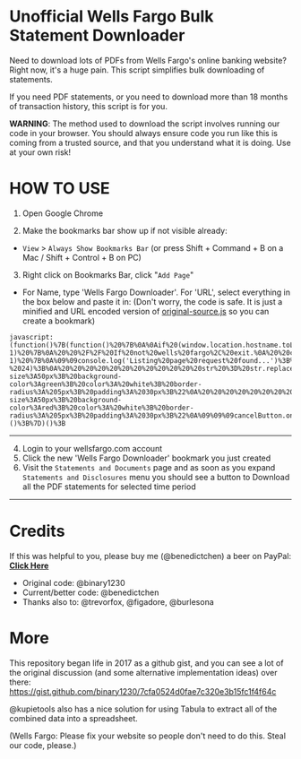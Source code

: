 # Unofficial Wells Fargo Bulk Statement Downloader
Need to download lots of PDFs from Wells Fargo's online banking website? Right now, it's a huge pain. This script simplifies bulk downloading of statements.

If you need PDF statements, or you need to download more than 18 months of transaction history, this script is for you.

**WARNING**: The method used to download the script involves running our code in your browser. You should always ensure code you run like this is coming from a trusted source, and that you understand what it is doing. Use at your own risk!


# HOW TO USE

1. Open Google Chrome

2. Make the bookmarks bar show up if not visible already:
- `View` > `Always Show Bookmarks Bar` (or press Shift + Command + B on a Mac / Shift + Control + B on PC)

3. Right click on Bookmarks Bar, click "`Add Page`"
- For Name, type 'Wells Fargo Downloader'.  For 'URL', select everything in the box below and paste it in:
(Don't worry, the code is safe. It is just a minified and URL encoded version of [original-source.js](original-source.js) so you can create a bookmark)
```
javascript:(function()%7B(function()%20%7B%0A%0Aif%20(window.location.hostname.toLowerCase().indexOf('wellsfargo')%20%3D%3D%3D%20-1)%20%7B%0A%20%20%2F%2F%20If%20not%20wells%20fargo%2C%20exit.%0A%20%20console.warn('Site%20is%20not%20wells%20fargo.%20Exiting...')%3B%0A%20%20return%3B%0A%7D%0Aconsole.log('Wells%20fargo%20detected.')%3B%0A%0A%0Awindow.oldXHROpen%20%3D%20window.XMLHttpRequest.prototype.open%3B%0A%0Alet%20interceptor%20%3D%20function%20(method%2C%20url%2C%20async)%20%7B%0A%20%20%20%20console.log('Intercepted%20request%3A%20'%2C%20%7Burl%7D)%3B%0A%09if%20(url.indexOf('%2Fedocs%2Fdocuments%2Fstatement%2Flist')%20!%3D%3D%20-1)%20%7B%0A%09%09console.log('Listing%20page%20request%20found...')%3B%0A%09%09this.addEventListener('load'%2C%20function%20()%20%7B%0A%20%20%20%20%20%20%20%20%20%20%20%20let%20str%20%3D%20this.responseText%3B%0A%20%20%20%20%20%20%20%20%20%20%20%20str%20%3D%20str.substr(24)%3B%0A%20%20%20%20%20%20%20%20%20%20%20%20str%20%3D%20str.substr(0%2C%20str.length%20-%2024)%3B%0A%20%20%20%20%20%20%20%20%20%20%20%20str%20%3D%20str.replace(%2F%5C%5C%22%2Fg%2C%20'%22')%3B%0A%20%20%20%20%20%20%20%20%20%20%20%20let%20parsed%20%3D%20JSON.parse(str)%3B%0A%20%20%20%20%20%20%20%20%20%20%20%20let%20statements%20%3D%20parsed.statementsDisclosuresInfo.statements%3B%0A%09%09%09let%20waitTime%20%3D%200%3B%0A%09%09%09const%20button%20%3D%20document.createElement('button')%3B%0A%20%20%20%20%20%20%20%20%20%20%20%20button.textContent%20%3D%20%22Download%20Statements%22%3B%0A%20%20%20%20%20%20%20%20%20%20%20%20button.style%20%3D%20%22position%3Aabsolute%3B%20right%3A%2030px%3B%20bottom%3A%2030px%3B%20font-size%3A50px%3B%20background-color%3Agreen%3B%20color%3A%20white%3B%20border-radius%3A%205px%3B%20padding%3A%2030px%3B%22%0A%20%20%20%20%20%20%20%20%20%20%20%20document.body.appendChild(button)%3B%0A%09%09%09const%20cancelButton%20%3D%20document.createElement('button')%3B%0A%20%20%20%20%20%20%20%20%20%20%20%20cancelButton.textContent%20%3D%20%22Cancel%22%3B%0A%20%20%20%20%20%20%20%20%20%20%20%20cancelButton.style%20%3D%20%22position%3Aabsolute%3B%20left%3A%2030px%3B%20bottom%3A%2030px%3B%20font-size%3A50px%3B%20background-color%3Ared%3B%20color%3A%20white%3B%20border-radius%3A%205px%3B%20padding%3A%2030px%3B%22%0A%09%09%09cancelButton.onclick%20%3D%20()%20%3D%3E%20%7B%0A%09%09%09%09document.body.removeChild(cancelButton)%3B%0A%09%09%09%09document.body.removeChild(button)%3B%0A%09%09%09%09delete%20button%3B%0A%09%09%09%09delete%20statements%3B%0A%09%09%09%09delete%20waitTime%3B%0A%09%09%09%7D%3B%0A%20%20%20%20%20%20%20%20%20%20%20%20document.body.appendChild(cancelButton)%3B%0A%20%20%20%20%20%20%20%20%20%20%20%20button.onclick%20%3D%20()%20%3D%3E%20%7B%20%0A%09%09%09%09statements.forEach((statement)%20%3D%3E%20%7B%0A%20%20%20%20%20%20%20%20%20%20%20%20%20%20%20%20%20%20%20%20console.log(statement)%3B%0A%20%20%20%20%20%20%20%20%20%20%20%20%20%20%20%20%20%20%20%20let%20dataUrl%20%3D%20%22https%3A%2F%2Fconnect.secure.wellsfargo.com%22%20%2B%20statement.url%3B%0A%20%20%20%20%20%20%20%20%20%20%20%20%20%20%20%20%20%20%20%20let%20el1%20%3D%20document.createElement('a')%3B%0A%20%20%20%20%20%20%20%20%20%20%20%20%20%20%20%20%20%20%20%20el1.setAttribute('href'%2C%20dataUrl)%3B%0A%20%20%20%20%20%20%20%20%20%20%20%20%20%20%20%20%20%20%20%20el1.setAttribute('download'%2C%20statement.documentDisplayName)%3B%0A%20%20%20%20%20%20%20%20%20%20%20%20%20%20%20%20%20%20%20%20el1.setAttribute('target'%2C%20'_blank')%3B%0A%20%20%20%20%20%20%20%20%20%20%20%20%20%20%20%20%20%20%20%20document.body.appendChild(el1)%3B%0A%20%20%20%20%20%20%20%20%20%20%20%20%20%20%20%20%20%20%20%20setTimeout(()%20%3D%3E%20%7B%0A%20%20%20%20%20%20%20%20%20%20%20%20%20%20%20%20%20%20%20%20%20%20%20%20el1.click()%3B%0A%20%20%20%20%20%20%20%20%20%20%20%20%20%20%20%20%20%20%20%20%20%20%20%20el1.parentNode.removeChild(el1)%3B%0A%20%20%20%20%20%20%20%20%20%20%20%20%20%20%20%20%20%20%20%20%7D%2C%20waitTime)%3B%0A%20%20%20%20%20%20%20%20%20%20%20%20%20%20%20%20%20%20%20%20waitTime%20%2B%3D%20700%3B%0A%20%20%20%20%20%20%20%20%20%20%20%20%20%20%20%20%7D)%3B%0A%09%09%09%09document.body.removeChild(button)%3B%0A%09%09%09%09document.body.removeChild(cancelButton)%3B%0A%09%09%09%09delete%20button%3B%0A%09%09%09%09delete%20cancelButton%3B%0A%09%09%09%09delete%20statements%3B%0A%09%09%09%09delete%20waitTime%3B%0A%20%20%20%20%20%20%20%20%20%20%20%20%7D%3B%0A%20%20%20%20%20%20%20%20%7D)%3B%0A%0A%09%7D%0A%20%20%20%20return%20oldXHROpen.apply(this%2C%20arguments)%3B%0A%7D%0Aif%20(window.XMLHttpRequest.prototype.open%20!%3D%3D%20interceptor)%20%7B%0A%09window.XMLHttpRequest.prototype.open%20%3D%20interceptor%3B%0A%7D%20else%20%7B%0A%09console.warn('Already%20have%20interceptor')%3B%0A%7D%0A%7D)()%3B%7D)()%3B
```
---------

4. Login to your wellsfargo.com account
5. Click the new 'Wells Fargo Downloader' bookmark you just created
6. Visit the `Statements and Documents` page and as soon as you expand `Statements and Disclosures` menu you should see a button to Download all the PDF statements for selected time period

---------

# Credits

If this was helpful to you, please buy me (@benedictchen) a beer on PayPal: **[Click Here](https://www.paypal.com/cgi-bin/webscr?cmd=_s-xclick&hosted_button_id=WXQKYYKPHWXHS)**

- Original code: @binary1230
- Current/better code: @benedictchen
- Thanks also to: @trevorfox, @figadore, @burlesona

# More

This repository began life in 2017 as a github gist, and you can see a lot of the original discussion (and some alternative implementation ideas) over there: https://gist.github.com/binary1230/7cfa0524d0fae7c320e3b15fc1f4f64c

@kupietools also has a nice solution for using Tabula to extract all of the combined data into a spreadsheet.

(Wells Fargo: Please fix your website so people don't need to do this. Steal our code, please.)
